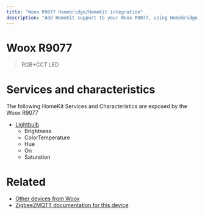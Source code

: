 ```yaml
---
title: "Woox R9077 Homebridge/HomeKit integration"
description: "Add HomeKit support to your Woox R9077, using Homebridge, Zigbee2MQTT and homebridge-z2m."
---
```

<!---
This file has been GENERATED using src/docgen/docgen.ts
DO NOT EDIT THIS FILE MANUALLY!
-->
# Woox R9077
> RGB+CCT LED


# Services and characteristics
The following HomeKit Services and Characteristics are exposed by
the Woox R9077

* [Lightbulb](../../light.md)
  * Brightness
  * ColorTemperature
  * Hue
  * On
  * Saturation


# Related
* [Other devices from Woox](../index.md#woox)
* [Zigbee2MQTT documentation for this device](https://www.zigbee2mqtt.io/devices/R9077.html)